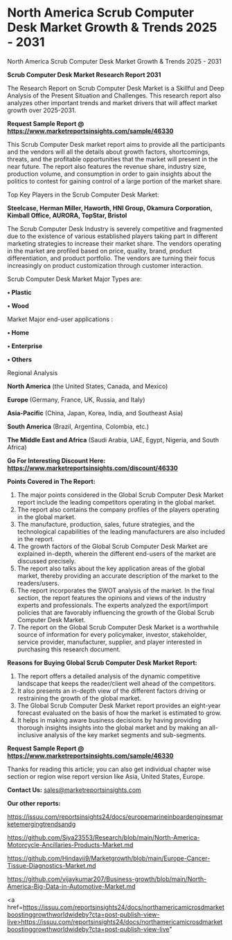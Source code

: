# North America Scrub Computer Desk Market Growth & Trends 2025 - 2031
North America Scrub Computer Desk Market Growth & Trends 2025 - 2031

<strong>Scrub Computer Desk Market Research Report 2031</strong>

The Research Report on Scrub Computer Desk Market is a Skillful and Deep Analysis of the Present Situation and Challenges. This research report also analyzes other important trends and market drivers that will affect market growth over 2025-2031.

<strong>Request Sample Report @ <a href=https://www.marketreportsinsights.com/sample/46330>https://www.marketreportsinsights.com/sample/46330</a></strong>

This Scrub Computer Desk market report aims to provide all the participants and the vendors will all the details about growth factors, shortcomings, threats, and the profitable opportunities that the market will present in the near future. The report also features the revenue share, industry size, production volume, and consumption in order to gain insights about the politics to contest for gaining control of a large portion of the market share.

Top Key Players in the Scrub Computer Desk Market:

<strong>Steelcase, Herman Miller, Haworth, HNI Group, Okamura Corporation, Kimball Office, AURORA, TopStar, Bristol</strong>

The Scrub Computer Desk Industry is severely competitive and fragmented due to the existence of various established players taking part in different marketing strategies to increase their market share. The vendors operating in the market are profiled based on price, quality, brand, product differentiation, and product portfolio. The vendors are turning their focus increasingly on product customization through customer interaction.

Scrub Computer Desk Market Major Types are:

<strong>•  Plastic

•  Wood</strong>

Market Major end-user applications :

<strong>•  Home

•  Enterprise

•  Others</strong>

Regional Analysis

</u><strong><b>North America</b></strong> (the United States, Canada, and Mexico)

<strong><b>Europe </b></strong>(Germany, France, UK, Russia, and Italy)

<strong><b>Asia-Pacific</b></strong> (China, Japan, Korea, India, and Southeast Asia)

<strong><b>South America</b></strong> (Brazil, Argentina, Colombia, etc.)

<strong><b>The Middle East and Africa</b></strong> (Saudi Arabia, UAE, Egypt, Nigeria, and South Africa)

<strong>Go For Interesting Discount Here: <a href=https://www.marketreportsinsights.com/discount/46330>https://www.marketreportsinsights.com/discount/46330</a></strong>

<strong>Points Covered in The Report:</strong>
<ol>
  <li>The major points considered in the Global Scrub Computer Desk Market report include the leading competitors operating in the global market.</li>
  <li>The report also contains the company profiles of the players operating in the global market.</li>
  <li>The manufacture, production, sales, future strategies, and the technological capabilities of the leading manufacturers are also included in the report.</li>
  <li>The growth factors of the Global Scrub Computer Desk Market are explained in-depth, wherein the different end-users of the market are discussed precisely.</li>
  <li>The report also talks about the key application areas of the global market, thereby providing an accurate description of the market to the readers/users.</li>
  <li>The report incorporates the SWOT analysis of the market. In the final section, the report features the opinions and views of the industry experts and professionals. The experts analyzed the export/import policies that are favorably influencing the growth of the Global Scrub Computer Desk Market.</li>
  <li>The report on the Global Scrub Computer Desk Market is a worthwhile source of information for every policymaker, investor, stakeholder, service provider, manufacturer, supplier, and player interested in purchasing this research document.</li>
</ol>
<strong>Reasons for Buying Global Scrub Computer Desk Market Report:</strong>

<ol>
  <li>The report offers a detailed analysis of the dynamic competitive landscape that keeps the reader/client well ahead of the competitors.</li>
  <li>It also presents an in-depth view of the different factors driving or restraining the growth of the global market.</li>
  <li>The Global Scrub Computer Desk Market report provides an eight-year forecast evaluated on the basis of how the market is estimated to grow.</li>
  <li>It helps in making aware business decisions by having providing thorough insights insights into the global market and by making an all-inclusive analysis of the key market segments and sub-segments.</li>
</ol>
<strong>Request Sample Report @ <a href=https://www.marketreportsinsights.com/sample/46330>https://www.marketreportsinsights.com/sample/46330</a></strong>


Thanks for reading this article; you can also get individual chapter wise section or region wise report version like Asia, United States, Europe.

<strong>Contact Us:</strong>
sales@marketreportsinsights.com

<strong>Our other reports:</strong>

<a href=https://issuu.com/reportsinsights24/docs/europemarineinboardenginesmarketemergingtrendsandg>https://issuu.com/reportsinsights24/docs/europemarineinboardenginesmarketemergingtrendsandg</a>

<a href=https://github.com/Siya23553/Research/blob/main/North-America-Motorcycle-Ancillaries-Products-Market.md>https://github.com/Siya23553/Research/blob/main/North-America-Motorcycle-Ancillaries-Products-Market.md</a>

<a href=https://github.com/Hindavii9/Marketgrowth/blob/main/Europe-Cancer-Tissue-Diagnostics-Market.md>https://github.com/Hindavii9/Marketgrowth/blob/main/Europe-Cancer-Tissue-Diagnostics-Market.md</a>

<a href=https://github.com/vijaykumar207/Business-growth/blob/main/North-America-Big-Data-in-Automotive-Market.md>https://github.com/vijaykumar207/Business-growth/blob/main/North-America-Big-Data-in-Automotive-Market.md</a>

<a href=https://issuu.com/reportsinsights24/docs/northamericamicrosdmarketboostinggrowthworldwideby?cta=post-publish-view-live>https://issuu.com/reportsinsights24/docs/northamericamicrosdmarketboostinggrowthworldwideby?cta=post-publish-view-live</a>"
